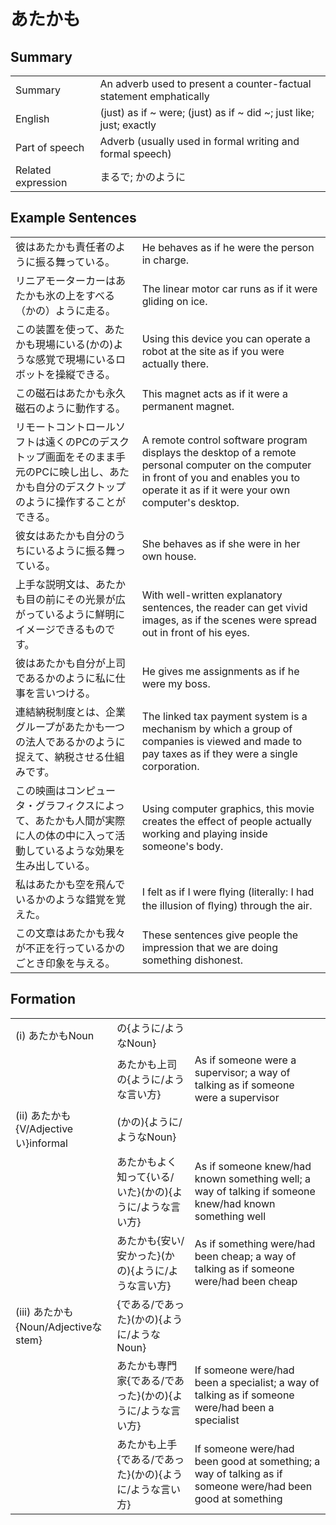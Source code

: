 # あたかも

## Summary

<table><tr>   <td>Summary</td>   <td>An adverb used to present a counter-factual statement emphatically</td></tr><tr>   <td>English</td>   <td>(just) as if ~ were; (just) as if ~ did ~; just like; just; exactly</td></tr><tr>   <td>Part of speech</td>   <td>Adverb (usually used in formal writing and formal speech)</td></tr><tr>   <td>Related expression</td>   <td>まるで; かのように</td></tr></table>

## Example Sentences

<table><tr>   <td>彼はあたかも責任者のように振る舞っている。</td>   <td>He behaves as if he were the person in charge.</td></tr><tr>   <td>リニアモーターカーはあたかも氷の上をすべる（かの）ように走る。</td>   <td>The linear motor car runs as if it were gliding on ice.</td></tr><tr>   <td>この装置を使って、あたかも現場にいる(かの)ような感覚で現場にいるロボットを操縦できる。</td>   <td>Using this device you can operate a robot at the site as if you were actually there.</td></tr><tr>   <td>この磁石はあたかも永久磁石のように動作する。</td>   <td>This magnet acts as if it were a permanent magnet.</td></tr><tr>   <td>リモートコントロールソフトは遠くのPCのデスクトップ画面をそのまま手元のPCに映し出し、あたかも自分のデスクトップのように操作することができる。</td>   <td>A remote control software program displays the desktop of a remote personal computer on the computer in front of you and enables you to operate it as if it were your own computer's desktop.</td></tr><tr>   <td>彼女はあたかも自分のうちにいるように振る舞っている。</td>   <td>She behaves as if she were in her own house.</td></tr><tr>   <td>上手な説明文は、あたかも目の前にその光景が広がっているように鮮明にイメージできるものです。</td>   <td>With well-written explanatory sentences, the reader can get vivid images, as if the scenes were spread out in front of his eyes.</td></tr><tr>   <td>彼はあたかも自分が上司であるかのように私に仕事を言いつける。</td>   <td>He gives me assignments as if he were my boss.</td></tr><tr>   <td>連結納税制度とは、企業グループがあたかも一つの法人であるかのように捉えて、納税させる仕組みです。</td>   <td>The linked tax payment system is a mechanism by which a group of companies is viewed and made to pay taxes as if they were a single corporation.</td></tr><tr>   <td>この映画はコンピュータ・グラフィクスによって、あたかも人間が実際に人の体の中に入って活動しているような効果を生み出している。</td>   <td>Using computer graphics, this movie creates the effect of people actually working and playing inside someone's body.</td></tr><tr>   <td>私はあたかも空を飛んでいるかのような錯覚を覚えた。</td>   <td>I felt as if I were ﬂying (literally: I had the illusion of ﬂying) through the air.</td></tr><tr>   <td>この文章はあたかも我々が不正を行っているかのごとき印象を与える。</td>   <td>These sentences give people the impression that we are doing something dishonest.</td></tr></table>

## Formation

<table class="table"><tbody><tr class="tr head"><td class="td"><span class="numbers">(i)</span> <span class="concept">あたかも</span><span class="bold">Noun</span></td><td class="td"><span>の{ように/ようなNoun}</span><span class="concept"></span></td><td class="td"></td></tr><tr class="tr"><td class="td"></td><td class="td"><span class="concept">あたかも</span><span>上司の{ように/ような言い方}</span></td><td class="td"><span>As if someone were a supervisor; a way of talking as if someone were a supervisor</span></td></tr><tr class="tr head"><td class="td"><span class="numbers">(ii)</span> <span class="concept">あたかも</span><span class="bold">{V/Adjectiveい}informal</span></td><td class="td"><span class="concept"></span><span>(かの){ように/ようなNoun}</span></td><td class="td"></td></tr><tr class="tr"><td class="td"></td><td class="td"><span class="concept">あたかも</span><span>よく知って{いる/ いた}(かの){ように/ような言い方}</span></td><td class="td"><span>As if someone knew/had known something well; a way of talking if someone knew/had known something well</span></td></tr><tr class="tr"><td class="td"></td><td class="td"><span class="concept">あたかも</span><span>{安い/安かった}(かの){ように/ような言い方}</span></td><td class="td"><span>As if something were/had been cheap; a way of talking as if someone were/had been cheap</span></td></tr><tr class="tr head"><td class="td"><span class="numbers">(iii)</span> <span class="concept">あたかも</span><span class="bold">{Noun/Adjectiveな stem}</span></td><td class="td"><span>{である/であった}(かの){ように/ようなNoun}</span><span class="concept"></span></td><td class="td"></td></tr><tr class="tr"><td class="td"></td><td class="td"><span class="concept">あたかも</span><span>専門家{である/であった}(かの){ように/ような言い方}</span></td><td class="td"><span>If someone were/had been a specialist; a way of talking as if someone were/had been a specialist</span></td></tr><tr class="tr"><td class="td"></td><td class="td"><span class="concept">あたかも</span><span>上手{である/であった}(かの){ように/ような言い方}</span></td><td class="td"><span>If someone were/had been good at something; a way of talking as if someone were/had been good at something</span></td></tr></tbody></table>

